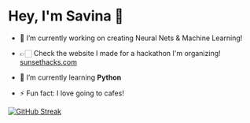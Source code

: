 # Hey, I'm Savina 👋

- 🤍 I’m currently working on creating Neural Nets & Machine Learning!
- 👉🏻 Check the website I made for a hackathon I'm organizing! [sunsethacks.com](https://sunsethacks.com/)

- 🌱 I’m currently learning **Python**

- ⚡ Fun fact: I love going to cafes!

  
[![GitHub Streak](https://streak-stats.demolab.com/?user=savinajabbo)](https://git.io/streak-stats)

<!--
**savinajabbo/savinajabbo** is a ✨ _special_ ✨ repository because its `README.md` (this file) appears on your GitHub profile.

Here are some ideas to get you started:

- 🔭 I’m currently working on ...
- 🌱 I’m currently learning ...
- 👯 I’m looking to collaborate on ...
- 🤔 I’m looking for help with ...
- 💬 Ask me about ...
- 📫 How to reach me: ...
- 😄 Pronouns: ...
- ⚡ Fun fact: ...
-->

